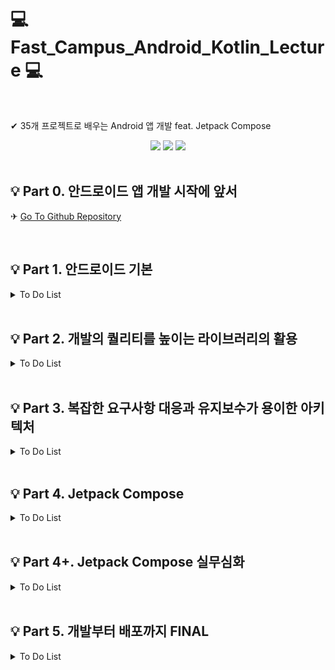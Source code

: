 # 💻 Fast_Campus_Android_Kotlin_Lecture 💻

</br>

✔ 35개 프로젝트로 배우는 Android 앱 개발 feat. Jetpack Compose
</br>

<div align = "center">
<img src="https://img.shields.io/badge/Kotlin-7F52FF?style=flat&logo=Kotlin&logoColor=white"/>
<img src="https://img.shields.io/badge/Android-3DDC84?style=flat&logo=Android&logoColor=white"/>
<img src="https://img.shields.io/badge/Jetpack compose-4285f4?style=flat&logo=jetpackcompose&logoColor=white"/>
</div>
</br>

## 💡 Part 0. 안드로이드 앱 개발 시작에 앞서

✈ [Go To Github Repository](https://github.com/Dahoonkk/Fast_Campus_Android_Kotlin_Lecture.git)

</br>

## 💡 Part 1. 안드로이드 기본

<details>
  <summary> To Do List </summary>
  
  |Chapter Num|내용|Check Done|Link|
  |:---:|:---:|:---|:---:|
  |1|**오리엔테이션**|<ul><li>- [x] 1. 오리엔테이션 </li></ul>| ❌ |
  |2|**숫자세기 앱**|<ul><li>- [x] 1. 개요 및 학습목표 </li><li>- [x] 2. 프로젝트 셋팅 </li><li>- [x] 3. 숫자세기 UI 그리기 (1) </li><li>- [x] 4. 숫자세기 UI 그리기 (2) </li><li>- [x] 5. 유저 입력값 받아오기 </li><li>- [x] 6. 숫자세기 기능 구현 </li><li>- [x] 7. 복습 및 한걸음 더 </li></ul>| [Github Repository](part1/ch2_countNumApp)|
  |3|**단위 변환기 앱**|<ul><li>- [x] 1. 개요 및 학습 목표 </li><li>- [x] 2. 길이변환 UI 그리기 (1) </li><li>- [x] 3. 길이변환 UI 그리기 (2) </li><li>- [x] 4. UI 요소 가져오기 </li><li>- [x] 5. 단위변환 기능 구현 </li><li>- [x] 6. 화면전환 시 데이터 유지 </li><li>- [x] 7. 복습 및 한걸음 더 </li></ul>|[Github Repository](part1/ch3_unitConvertApp)|
  |4|**응급 의료정보 앱**|<ul><li>- [x] 1. 개요 및 학습 목표 </li><li>- [x] 2. 응급의료 정보 UI 그리기 (1) </li><li>- [x] 3. 화면 전환하기 </li><li>- [x] 4. 응급의료 정보 UI 그리기 (2) </li><li>- [x] 5. 응급의료 정보 UI 그리기 (3) </li><li>- [x] 6. 데이터 저장하고 불러오기 </li><li>- [x] 7. 데이터 삭제하기 </li><li>- [x] 8. 전화 앱 실행하기 </li><li>- [x] 9. 복습 및 한걸음 더</li></ul>|[Github Repository](part1/ch4_Emergency_Medical_Information_App)|
  |5|**계산기 앱**|<ul><li>- [x] 1. 개요 및 학습 목표 </li><li>- [x] 2. 계산기 UI 그리기 </li><li>- [x] 3. 계산 기능 구현하기 (1) </li><li>- [x] 4. 계산 기능 구현하기 (2) </li><li>- [x] 5. 계산기 UI 꾸미기 </li><li>- [x] 6. 복습 및 한걸음 더 </li></ul>|[Github Repository](part1/ch5_CalculateApp)|
  |6|**스톱워치 앱**|<ul><li>- [x] 1. 개요 및 학습 목표 </li><li>- [x] 2. 스톱워치 UI 그리기 (1) </li><li>- [x] 3. 스톱워치 기능 구현 (1) </li><li>- [x] 4. 안드로이드 스레드 </li><li>- [x] 5. 스톱워치 기능 구현 (2) </li><li>- [x] 6. 스톱워치 UI 그리기 (2) </li><li>- [x] 7. 스톱워치 기능 구현 (3) </li><li>- [x] 8. 복습 및 한걸음 더 </li></ul>|[Github Repository](part1/ch6_Stopwatch/)|
  |7|**단어장 앱**|<ul><li>- [x] 1. 개요 및 학습 목표 </li><li>- [x] 2. 단어장 UI 그리기 (1) </li><li>- [x] 3. 단어장 UI 그리기 (2) </li><li>- [x] 4. 단어장 UI 그리기 (3) </li><li>- [x] 5. 단어장 기능 구현하기 (1) - 저장 </li><li>- [x] 6. 단어장 기능 구현하기 (2) - 읽기, 삭제 </li><li>- [x] 7. 단어장 기능 구현하기 (3) - 수정 </li><li>- [x] 8. 단어장 UI 그리기 (4) </li><li>- [x] 9. 복습 및 한걸음 더 </li></ul>|[Github Repository](part1/ch7_WordBookApp/)|
  |8|**나만의 액자**|<ul><li>- [x] 1. 개요 및 학습 목표 </li><li>- [x] 2. 권한 가져오기 </li><li>- [x] 3. 갤러리에서 이미지 불러오기 </li><li>- [x] 4. 액자 UI 그리기 (1) </li><li>- [x] 5. 액자 UI 그리기 (2) </li><li>- [x] 6. 액자 UI 그리기 (3) </li><li>- [x] 7. 액자 UI 그리기 (4) </li><li>- [x] 8. 복습 및 한걸음 더 </li></ul>|[Github Repository](part1/ch8_PictureFrameApp/)|
  |9|**음악재생 앱**|<ul><li>- [x] 1. 개요 및 학습 목표 </li><li>- [x] 2. MediaPlayer로 음원재생 (1) </li><li>- [x] 3. MediaPlayer로 음원재생 (2) </li><li>- [x] 4. MediaPlayer로 음원재생 (3) </li><li>- [x] 5. 디바이스 이벤트 알림 </li><li>- [x] 6. 복습 및 한걸음 더 </li></ul>|[Github Repository](part1/ch9_MusicPlayerApp/)|

</details>

</br>

## 💡 Part 2. 개발의 퀄리티를 높이는 라이브러리의 활용

<details>
  <summary> To Do List </summary>

| Chapter Num |           내용           | Check Done                                                                                                                                                                                                                                                                                                                                                                                                                                                                                                                                                                                                         |                       Link                       |
| :---------: | :----------------------: | :----------------------------------------------------------------------------------------------------------------------------------------------------------------------------------------------------------------------------------------------------------------------------------------------------------------------------------------------------------------------------------------------------------------------------------------------------------------------------------------------------------------------------------------------------------------------------------------------------------------- | :----------------------------------------------: |
|      1      |       **웹툰 앱**        | <ul><li>- [x] 1. 인트로 (개요 및 학습목표) </li><li>- [x] 2. WebView 사용해보기 </li><li>- [x] 3. Fragment 사용해보기 </li><li>- [x] 4. 기본 UI 구성하기 </li><li>- [x] 5. WebView Tab으로 구성하기 </li><li>- [x] 6. 마지막 회차 저장하기 </li><li>- [x] 7. 완성도 높이기 </li></ul>                                                                                                                                                                                                                                                                                                                              |    [Github Repository](part2/ch1_WebtoonApp/)    |
|      2      |      **녹읍기 앱**       | <ul><li>- [x] 1. 인트로 (개요 및 학습목표) </li><li>- [x] 2. 기본 UI 구성하기 </li><li>- [x] 3. 권한 요청하기 </li><li>- [x] 4. 녹음 기능 구현하기 </li><li>- [x] 5. 재생 기능 구현하기 </li><li>- [x] 6. 녹음 파형 그리기 (1) </li><li>- [x] 7. 녹음 파형 그리기 (2) </li><li>- [x] 8. 완성도 높이기 </li></ul>                                                                                                                                                                                                                                                                                                   | [Github Repository](part2/ch2_VoiceRecorderApp/) |
|      3      |     **오늘의 공지**      | <ul><li>- [x] 1. 인트로 (개요 및 학습목표) </li><li>- [x] 2. SocketServer를 이용하여 간단한 소캣 서버 구현해보기 (1) </li><li>- [x] 3. SocketServer를 이용하여 간단한 소켓 서버 구현해보기 </li><li>- [x] 4. Sockt을 활용하여 Client 앱 만들기 </li><li>- [x] 5. OKHttp를 이용하여 Client 앱 만들기 </li><li>- [x] 6. 클라이언트 앱 UI 그리기 </li><li>- [x] 7. 완성도 높이기 </li></ul>                                                                                                                                                                                                                           |   [Github Repository](part2/ch3_DayNoticeApp/)   |
|      4      | **깃헙 레포지토리 조회** | <ul><li>- [x] 1. 인트로 (개요 및 학습목표) </li><li>- [x] 2. 깃허브 API 소개 및 토큰 발급하기 </li><li>- [x] 3. 사용할 API 살펴보기 </li><li>- [x] 4. Retrofit을 이용해 서버 데이터 불러오기 (1) </li><li>- [x] 5. Retrofit을 이용해 서버 데이터 불러오기 (2) </li><li>- [x] 6. 유저 불러오기 검색 화면 구현하기 (1) </li><li>- [x] 7. 유저 불러오기 검색 화면 구현하기 (2) </li><li>- [x] 8. 레포지토리 조회 화면 구현하기 (1) </li><li>- [x] 9. 레포지토리 조회 화면 구현하기 (2) </li><li>- [x] 10. 완성도 높이기 </li></ul>                                                                                    | [Github Repository](part2/ch4_LookUpGithubApp/)  |
|      5      |       **뉴스 앱**        | <ul><li>- [x] 1. 인트로 (개요 및 학습목표) </li><li>- [x] 2. 사용할 API 살펴보기 </li><li>- [x] 3. 서버 데이터 불러오기 </li><li>- [x] 4. 뉴스 리스트 UI 만들기 (1) </li><li>- [x] 5. 뉴스 리스트 UI 만들기 (2) </li><li>- [x] 6. 상단 탭 구조로 만들기 </li><li>- [x] 7. 검색 기능 넣어보기 </li><li>- [x] 8. 상세 페이지 UI 만들기 </li><li>- [x] 9. 완성도 높이기 </li></ul>                                                                                                                                                                                                                                    |     [Github Repository](part2/ch5_NewsApp/)      |
|      6      |       **채팅 앱**        | <ul><li>- [x] 1. 인트로 (개요 및 학습목표) </li><li>- [x] 2. Firebase 환경설정하기 </li><li>- [x] 3. 로그인 화면 UI 그리기 </li><li>- [x] 4. 사용자 목록 화면 그리기 </li><li>- [x] 5. 채팅 목록 화면 그리기 </li><li>- [x] 6. Firebase Realtime Database를 활용하여 DB 구조 구상하기 </li><li>- [x] 7. 사용자 목록과 채팅 목록 DB에서 불러오기 (1) </li><li>- [x] 8. 사용자 목록과 채팅 목록 DB에서 불러오기 (2) </li><li>- [x] 9. 채팅 화면 그리기 </li><li>- [x] 10. 채팅 기능 구현하기 </li><li>- [x] 11. 채팅 알림 수신하기 </li><li>- [x] 12. 채팅 알림 송신하기 </li><li>- [x] 13. 완성도 높이기 </li></ul> |   [Github Repository](part2/ch6_ChattingApp/)    |
|      7      |       **날씨 앱**        | <ul><li>- [x] 1. 인트로 (개요 및 학습목표) </li><li>- [x] 2. 공공 Open API 소개 및 살펴보기 </li><li>- [x] 3. 날씨 정보 불러오기 (1) </li><li>- [x] 4. 날씨 정보 불러오기 (2) </li><li>- [x] 5. 사용자 위치 불러오기 </li><li>- [x] 6. 현위치 날씨 정보 표시하기(1) </li><li>- [x] 7. 현위치 날씨 정보 표시하기(2) </li><li>- [x] 8. 날씨 위젯 만들기 (1) </li><li>- [x] 9. 날시 위젯 만들기 (2) </li><li>- [x] 10. 날씨 위젯 갱신하기 </li></ul>                                                                                                                                                                  |    [Github Repository](part2/ch7_WeatherApp/)    |
|      8      |      **대동맛집도**      | <ul><li>- [x] 1. 인트로 (개요 및 학습목표) </li><li>- [x] 2. 네이버 지도 사용 설정하기 </li><li>- [x] 3. 네이버지도 사용해보기 </li><li>- [x] 4. 서버에서 맛집 목록 가져오기 </li><li>- [x] 5. 지도에서 맛집 목록 표시하기 </li><li>- [x] 6. BottomSheetDialog 띄우기 </li><li>- [x] 7. BottomSheetDialog에 맛집 목록 나타내기 </li><li>- [x] 8. 완성도 높이기 </li></ul>                                                                                                                                                                                                                                          |   [Github Repository](part2/ch8_FoodStoreApp/)   |
|      9      |         **젠리**         | <ul><li>- [x] 1. 인트로 (개요 및 학습목표) </li><li>- [x] 2. 카카오톡 로그인 구현하기 (1) </li><li>- [x] 3. 카카오톡 로그인 구현하기 (2) </li><li>- [x] 4. Google Map 사용 설정하기 </li><li>- [x] 5. Firebase 설정하기 & Firebase Auth Login </li><li>- [x] 6. EmailActivity에서 이메일 가져오기 </li><li>- [x] 7. 지도에 현재 위치 표시하기 </li><li>- [x] 8. 사용자 위치정보 저장하기 </li><li>- [x] 9. 다른 사용자에게 리액션 보내기 (1) </li><li>- [x] 10. 다른 사용자에게 리액션 보내기 (2) </li><li>- [x] 11. 완성도 높이기 </li></ul>                                                                      |      [Github Repository](part2/ch9_Genri/)       |
|     10      |       **내일의집**       | <ul><li>- [x] 1. 인트로 (개요 및 학습목표) </li><li>- [x] 2. Firebase DB 구조 구상하기 </li><li>- [x] 3. Firebase를 활용하여 이메일 로그인 구현하기 </li><li>- [x] 4. 메인 Tab UI 구성하기 </li><li>- [x] 5. Firebase에서 사진 목록 가져오기 </li><li>- [x] 6. 로컬 갤러리에서 사진 가져오기 </li><li>- [x] 7. 글쓰기 페이지 구현하기 </li><li>- [x] 8. Firebase Storage에 사진 업로드하기 </li><li>- [x] 9. 글 상세 페이지 구현하기 </li><li>- [x] 10. 홈 화면 구현하기 (1) </li><li>- [x] 11. 홈 화면 구현하기 (2) </li><li>- [x] 12. 완성도 높이기 </li></ul>                                                   |  [Github Repository](part2/ch10_TomorrowHouse/)  |
|     11      |      **별다방커피**      | <ul><li>- [x] 1. 인트로 (개요 및 학습목표) </li><li>- [x] 2. 메인 탭 구조 구성하기 </li><li>- [x] 3. 홈 화면 리스트 구조 구성하기 </li><li>- [x] 4. 홈 화면 모션 애니메이션 구현하기 </li><li>- [x] 5. 홈 화면 UI 완성하기 (1) </li><li>- [x] 6. 홈 화면 UI 완성하기 (2) </li><li>- [x] 7. 주문페이지 플로우 구현하기 (1) </li><li>- [x] 8. 주문페이지 플로우 구현하기 (2) </li><li>- [x] 9. 완성도 높이기 </li></ul>                                                                                                                                                                                              |   [Github Repository](part2/ch11_StarCoffee/)    |
|     12      |       **Youtube**        | <ul><li>- [x] 1. 인트로 (개요 및 학습목표) </li><li>- [x] 2. 영상 목록 API 구상하기 </li><li>- [x] 3. 홈 화면 UI 만들기 </li><li>- [x] 4. 영상 화면 UI 만들기 </li><li>- [x] 5. 영상 화면과 목록 화면 연결하기 </li><li>- [x] 6. ExoPlayer를 이용해 동영상 재생하기 (1) </li><li>- [x] 7. ExoPlayer를 이용해 동영상 재생하기 (2) </li><li>- [x] 8. ExoPlayer를 이용해 동영상 재생하기 (3) </li><li>- [x] 9. 추가 기능 구현하기 </li><li>- [x] 10. 마무리하기 </li></ul>                                                                                                                                            |     [Github Repository](part2/ch12_Youtube/)     |

</details>

</br>

## 💡 Part 3. 복잡한 요구사항 대응과 유지보수가 용이한 아키텍처

<details>
  <summary> To Do List </summary>

| Chapter Num |                    내용                    | Check Done                                                                                                                                                                                                                                                                                                                                                                                                                                                                                                                                                                                                                                                                                                                                                                                                            |                                       Link                                       |
| :---------: | :----------------------------------------: | :-------------------------------------------------------------------------------------------------------------------------------------------------------------------------------------------------------------------------------------------------------------------------------------------------------------------------------------------------------------------------------------------------------------------------------------------------------------------------------------------------------------------------------------------------------------------------------------------------------------------------------------------------------------------------------------------------------------------------------------------------------------------------------------------------------------------- | :------------------------------------------------------------------------------: |
|      1      |              **Kotlin 기초**               | <ul><li>- [ ] 오리엔테이션 </li></ul>                                                                                                                                                                                                                                                                                                                                                                                                                                                                                                                                                                                                                                                                                                                                                                                 |                                        ❌                                        |
|      2      |            **얼굴 인식 서비스**            | <ul><li>- [ ] 1. 개요 및 학습목표 </li><li>- [ ] 2. CameraX란? </li><li>- [ ] 3. Main UI 그리기 </li><li>- [ ] 4. 카메라 권한 받기 구현 </li><li>- [ ] 5. 카메라 모듈 구성 </li><li>- [ ] 6. 얼굴 인식 모듈 구현 1 </li><li>- [ ] 7. 얼굴 인식 모듈 구현 2 </li><li>- [ ] 8. 얼굴 인식 모듈 연동 </li><li>- [ ] 9. 얼굴형 Mask Custom UI 그리기 1 </li><li>- [ ] 10. 얼굴형 Mask Custom UI 그리기 2 </li><li>- [ ] 11. 그린 선따라 프로그래스바를 움직이려면 어떻게 해야 하나? </li></ul>                                                                                                                                                                                                                                                                                                                             | [Github Repository](https://github.com/Dahoonkk/Fast_Campus_Android_Lecture.git) |
|      3      | **금융 서비스(보안 키패드 / 휴대폰 인증)** | <ul><li> - [ ] 1. 개요 및 학습목표 </li><li>- [ ] 2. 보안키패드 - Shuffle키패드 만들기 1 </li><li>- [ ] 3. 보안키패드 Shuffle키패드 만들기 2 </li><li>- [ ] 3. 보안키패드 - UI 구성 1 </li><li>- [ ] 4. 보안키패드 - UI 구성 2 </li><li>- [ ] 5. 보안키패드 - 데이터 무결성 체크 </li><li>- [ ] 6. 휴대폰 본인인증 UI 구성 (정보 입력) </li><li>- [ ] 7. 휴대폰 본인인증 데이터 무결성 체크 </li><li>- [ ] 8. 휴대폰 본인인증 UI 화면 구성 (인증번호 입력) </li><li>- [ ] 9. 인증번호 자동입력하려면 어떻게 해야할까? </li></ul>                                                                                                                                                                                                                                                                                      | [Github Repository](https://github.com/Dahoonkk/Fast_Campus_Android_Lecture.git) |
|      4      |              **월렛 서비스**               | <ul><li>- [ ] 1. 개요 및 학습목표 </li><li>- [ ] 2. MotionLayout이란? </li><li>- [ ] 3. 카드 모음 UI 그리기 1 </li><li>- [ ] 4. 카드 모음 UI 그리기 2 </li><li>- [ ] 5. 카드 상세 UI 그리기 1 </li><li>- [ ] 6. 카드 상세 UI 그리기 2 </li><li>- [ ] 7. 카드 상세 UI 그리기 3 </li><li>- [ ] 8. 상세화면 데이터 연결하기 </li></ul>                                                                                                                                                                                                                                                                                                                                                                                                                                                                                   | [Github Repository](https://github.com/Dahoonkk/Fast_Campus_Android_Lecture.git) |
|      5      |             **이미지 추출 앱**             | <ul><li>- [ ] 1. 개요 및 학습목표 </li><li>- [ ] 2. MVC 패턴 소개 </li><li>- [ ] 3. MVC 패턴 적용하기 </li><li>- [ ] 4. MVP 패턴 소개 </li><li>- [ ] 5. MVP 패턴 적용하기 </li><li>- [ ] 6. MVVM 패턴 소개 </li><li>- [ ] 7. MVVM 패턴 적용하기 </li><li>- [ ] 8. MVI 패턴 소개 </li><li>- [ ] 9. MVI 패턴 적용하기 </li></ul>                                                                                                                                                                                                                                                                                                                                                                                                                                                                                        | [Github Repository](https://github.com/Dahoonkk/Fast_Campus_Android_Lecture.git) |
|      6      |             **미디이 검색 앱**             | <ul><li>- [ ] 1. 개요 및 학습목표 </li><li>- [ ] 2. 검색 UI 그리기 1 </li><li>- [ ] 3. 검색 UI 그리기 2 </li><li>- [ ] 4. 검색 UI 그리기 3 </li><li>- [ ] 5. 검색 UI 그리기 4 </li><li>- [ ] 6. 키워드 검색 입력 받기 </li><li>- [ ] 7. 미디어 API 연결하기 </li><li>- [ ] 8. 데이터 출력하기 </li><li>- [ ] 9. 즐겨찾기 기능 구현하기 </li><li>- [ ] 10. Test code 작성 </li></ul>                                                                                                                                                                                                                                                                                                                                                                                                                                   | [Github Repository](https://github.com/Dahoonkk/Fast_Campus_Android_Lecture.git) |
|      7      |    **쇼핑몰 앱 - 복잡한 List 구성하기**    | <ul><li>- [ ] 1. 개요 및 학습목표 </li><li>- [ ] 2.List Item을 동적으로 서버로부터 받아와서 그려주려면 어떻게 해야하나? </li><li>- [ ] 3. Hilt란? </li><li>- [ ] 4. Hilt 적용하기 </li><li>- [ ] 5. 화면 구성하기 1 </li><li>- [ ] 6. 화면 구성하기 2 </li><li>- [ ] 7. 화면 구성하기 3 </li><li>- [ ] 8. 화면 구성하기 4 </li><li>- [ ] 9. Coroutine이란? </li><li>- [ ] 10. Flow란? </li><li>- [ ] 11. Paging3이란? </li><li>- [ ] 12. API 호출하기 1 </li><li>- [ ] 13. API 호출하기 2 </li><li>- [ ] 14. 페이징 처리하기 </li><li>- [ ] 15. 리스트 출력하기 </li></ul>                                                                                                                                                                                                                                            | [Github Repository](https://github.com/Dahoonkk/Fast_Campus_Android_Lecture.git) |
|      8      |                **Todo 앱**                 | <ul><li>- [ ] 1. 개요 및 학습목표 </li><li>- [ ] 2. Room이란? </li><li>- [ ] 3. 화면 구성하기 1 </li><li>- [ ] 4. 화면 구성하기 2 </li><li>- [ ] 5. Room 연결 </li><li>- [ ] 6. 입력 구현하기 </li><li>- [ ] 7. 리스트 구현하기 </li><li>- [ ] 8. 데이터 수정 구현하기 </li><li>- [ ] 9. 데이터 삭제 구현하기 </li><li>- [ ] 10. 디자인 가이드가 변경되면 한번에 적용하는 방법이 있나? </li><li>- [ ] 11. 테마 적용하기 1 </li><li>- [ ] 12. 테마 적용하지 2 </li><li>- [ ] 13. 테마 적용하기 3 </li></ul>                                                                                                                                                                                                                                                                                                            | [Github Repository](https://github.com/Dahoonkk/Fast_Campus_Android_Lecture.git) |
|      9      |                **Blind 앱**                | <ul><li>- [ ] 1. 개요 및 학습목표 </li><li>- [ ] 2. 클린 아키텍처의 이해 1 </li><li>- [ ] 3. 클린 아키텍처의 이해 2 </li><li>- [ ] 4. DI 적용하기 </li><li>- [ ] 5. Room 적용하기 </li><li>- [ ] 6. 리스트 화면 구성하기 1 </li><li>- [ ] 7. 리스트 화면 구성하기 2 </li><li>- [ ] 8. 상세 화면 구성하기 1 </li><li>- [ ] 9. 상세 화면 구성하기 2 </li><li>- [ ] 10. 데이터 연결 1-1 : 입력 </li><li>- [ ] 11. 데이터 연결 1-2 : 입력 </li><li>- [ ] 12. 데이터 연결 2-1 : 수정 </li><li>- [ ] 13. 데이터 연결 2-2 : 수정 </li><li>- [ ] 14. 데이터 연결 3-1 : 조회 </li><li>- [ ] 15. 데이터 연결 3-2 : 조회 </li><li>- [ ] 16. 데이터 연결 4-1 : 삭제 </li><li>- [ ] 17. 데이터 연결 4-2 : 삭제 </li><li>- [ ] 18. 네트워크가 없는 상황에서는 어떻게 처리하나? </li><li>- [ ] 19. 글쓰기 페이지 구현하기 </li></ul> | [Github Repository](https://github.com/Dahoonkk/Fast_Campus_Android_Lecture.git) |

</details>

</br>

## 💡 Part 4. Jetpack Compose

<details>
  <summary> To Do List </summary>

| Chapter Num |         내용         | Check Done                                                                                                                                                                                                                                                                                                                                                                                                                                                                                                                                           |                                       Link                                       |
| :---------: | :------------------: | :--------------------------------------------------------------------------------------------------------------------------------------------------------------------------------------------------------------------------------------------------------------------------------------------------------------------------------------------------------------------------------------------------------------------------------------------------------------------------------------------------------------------------------------------------- | :------------------------------------------------------------------------------: |
|      1      |   **오리엔테이션**   | <ul><li>- [ ] 오리엔테이션 </li></ul>                                                                                                                                                                                                                                                                                                                                                                                                                                                                                                                |                                        ❌                                        |
|      2      |   **Compose 기초**   | <ul><li>- [ ] 1. Jetpack Compose란 (1) </li><li>- [ ] 2. Jetpack Compose란 (2) </li><li>- [ ] 3. Compose 활용 사례 </li><li>- [ ] 4. 선언형 UI란 </li></ul>                                                                                                                                                                                                                                                                                                                                                                                          | [Github Repository](https://github.com/Dahoonkk/Fast_Campus_Android_Lecture.git) |
|      3      | **Compose 콤포넌트** | <ul><li>- [ ] 1. 인트로 </li><li>- [ ] 2. Text </li><li>- [ ] 3. Button </li><li>- [ ] 4. Modifier 소개 </li><li>- [ ] 5. Surface </li><li>- [ ] 6. Box </li><li>- [ ] 7. Row </li><li>- [ ] 8. Column </li><li>- [ ] 9. BoxWithConstraints </li><li>- [ ] 10. Image </li><li>- [ ] 11. Network Image </li><li>- [ ] 12. 프로필 카드 구현 실습 </li><li>- [ ] 13. Checkbox </li><li>- [ ] 14. TextField </li><li>- [ ] 15. TopAppBar </li><li>- [ ] 16. Slot API </li><li>- [ ] 17. Scaffold 사용 </li><li>- [ ] 18. 카탈로그 앱 구현하기 </li></ul> | [Github Repository](https://github.com/Dahoonkk/Fast_Campus_Android_Lecture.git) |
|      4      |   **Compose 활용**   | <ul><li>- [ ] 1. 인트로 </li><li>- [ ] 2. Recomposition </li><li>- [ ] 3. ConstraintLayout </li><li>- [ ] 4. ConstraintLayout 활용 </li><li>- [ ] 5. Canvas </li><li>- [ ] 6. Dialog </li><li>- [ ] 7. DropDownMenu </li><li>- [ ] 8. SnackBar </li><li>- [ ] 9. BottomAppBar </li><li>- [ ] 10. State </li><li>- [ ] 11. State Hoisting </li><li>- [ ] 12. 애니메이션 </li><li>- [ ] 13. 부수효과 </li><li>- [ ] 14. TODO 앱 구현하기 </li></ul>                                                                                                    | [Github Repository](https://github.com/Dahoonkk/Fast_Campus_Android_Lecture.git) |
|      5      | **Compose 아키텍처** | <ul><li>- [ ] 1. 인트로 </li><li>- [ ] 2. 네비게이션 </li><li>- [ ] 3. ViewModel </li><li>- [ ] 4. LiveDate 연동 </li><li>- [ ] 5. CompositionLocal </li><li>- [ ] 6. Theme </li><li>- [ ] 7. Undifectional Data Flow </li><li>- [ ] 8. 의존성 주입 (1) </li><li>- [ ] 9. 의존성 주입 (2) </li><li>- [ ] 10. 포켓몬 앱 </li></ul>                                                                                                                                                                                                                    | [Github Repository](https://github.com/Dahoonkk/Fast_Campus_Android_Lecture.git) |

</details>

</br>

## 💡 Part 4+. Jetpack Compose 실무심화

<details>
  <summary> To Do List </summary>

| Chapter Num |                내용                | Check Done                                                                                                                                                                                                                                                                                                                                                                                                                                                                                                                                                                                                                                                                                          |                                       Link                                       |
| :---------: | :--------------------------------: | :-------------------------------------------------------------------------------------------------------------------------------------------------------------------------------------------------------------------------------------------------------------------------------------------------------------------------------------------------------------------------------------------------------------------------------------------------------------------------------------------------------------------------------------------------------------------------------------------------------------------------------------------------------------------------------------------------- | :------------------------------------------------------------------------------: |
|      1      |          **오리엔테이션**          | <ul><li>- [ ] 오리엔테이션 </li></ul>                                                                                                                                                                                                                                                                                                                                                                                                                                                                                                                                                                                                                                                               |                                        ❌                                        |
|      2      |      **Compose 성능 최적화**       | <ul><li>- [ ] 1. 인트로 </li><li>- [ ] 2. Compose의 수명주기 </li><li>- [ ] 3. Compose의 렌더링 </li><li>- [ ] 4. Compose Smart Recomposition </li><li>- [ ] 5. Compose Stability </li><li>- [ ] 6. Compose 성능 최적화 방법 (1) </li><li>- [ ] 7. Compose 성능 최적화 방법 (2) </li><li>- [ ] 8. 메모 앱 리팩토링 1 </li><li>- [ ] 9. 메모 앱 리팩토링 2 </li></ul>                                                                                                                                                                                                                                                                                                                                | [Github Repository](https://github.com/Dahoonkk/Fast_Campus_Android_Lecture.git) |
|      3      |        **Compose 실무활용**        | <ul><li>- [ ] 1. 인트로 </li><li>- [ ] 2. 디자인 시스템 이론 </li><li>- [ ] 3. 테마 적용 </li><li>- [ ] 4. Compose 컴포넌트 개발 </li><li>- [ ] 5. Compose 화면 구성하기 - 1 </li><li>- [ ] 6. Compose 화면 구성하기 - 2 </li><li>- [ ] 7. Compose CompositionLocal 활용 </li><li>- [ ] 8. Compose BackHandler 활용 </li><li>- [ ] 9. Build Varient 활용 </li><li>- [ ] 10. Clean Architecture 적용 </li><li>- [ ] 11. MVVM 아키텍처 적용 </li><li>- [ ] 12. StateFlow 적용 </li><li>- [ ] 13. Hilt 적용 </li><li>- [ ] 14. 영화정보 앱 구현하기 </li></ul>                                                                                                                                         | [Github Repository](https://github.com/Dahoonkk/Fast_Campus_Android_Lecture.git) |
|      4      | **Compose 기반 멀티모듈 아키텍처** | <ul><li>- [ ] 1. 인트로 </li><li>- [ ] 2. 멀티모듈 아키텍처란? </li><li>- [ ] 3. Compose 기반 멀티모듈 구조짜기 </li><li>- [ ] 4. 테마 적용 </li><li>- [ ] 5. Compose 컴포넌트 개발 </li><li>- [ ] 6. Compose 화면 구성하기 - 1 </li><li>- [ ] 7. Compose 화면 구성하기 - 2 </li><li>- [ ] 8. Compose 화면 구성하기 - 3 </li><li>- [ ] 9. Clean Architecture 적용 </li><li>- [ ] 10. MVVM 아키텍처 적용 </li><li>- [ ] 11. StateFlow 적용 </li><li>- [ ] 12. 기능 모듈 레이어 구성 </li><li>- [ ] 13. 라이브러리 모듈 레이어 구성 </li><li>- [ ] 14. 앱 모듈 레이어 구성 </li><li>- [ ] 15. 디자인시스템 모듈 </li><li>- [ ] 16. 모듈간 통신 구성 </li><li>- [ ] 17. 캐치테이블 클론코딩 </li></ul> | [Github Repository](https://github.com/Dahoonkk/Fast_Campus_Android_Lecture.git) |
|      5      |     **Compose 해외취업 특강**      | <ul><li>- [ ] 1. 오리엔테이션 </li><li>- [ ] 2. 강사 커리어 소개 </li><li>- [ ] 3. 해외 IT기업의 특징 </li><li>- [ ] 4. 해외 IT기업 인터뷰 프로세스 </li><li>- [ ] 5. CV / Resume Screening </li><li>- [ ] 6. Phone Screening Interview </li><li>- [ ] 7. Algorithm Coding Interview </li><li>- [ ] 8. Domain Knowledge Interview </li><li>- [ ] 9. System Design Interview </li><li>- [ ] 10. Behavioral Interview </li></ul>                                                                                                                                                                                                                                                                      | [Github Repository](https://github.com/Dahoonkk/Fast_Campus_Android_Lecture.git) |

</details>

</br>

## 💡 Part 5. 개발부터 배포까지 FINAL

<details>
  <summary> To Do List </summary>

| Chapter Num |       내용       | Check Done                                                                                                                                                                                                                                                                                                                                                                                                                                                                                                                                                                                                                                                                                                                                                                                                                                                                                                                                                                                                                                                                                                                                                                                                                                                                                                                                                                                                                                                                                                                                                                                                                                                                                                                                                                                                                                                                                                                                                                                                                                                                                                                                                                                                                                                                                                                                                                                                           |                                       Link                                       |
| :---------: | :--------------: | :------------------------------------------------------------------------------------------------------------------------------------------------------------------------------------------------------------------------------------------------------------------------------------------------------------------------------------------------------------------------------------------------------------------------------------------------------------------------------------------------------------------------------------------------------------------------------------------------------------------------------------------------------------------------------------------------------------------------------------------------------------------------------------------------------------------------------------------------------------------------------------------------------------------------------------------------------------------------------------------------------------------------------------------------------------------------------------------------------------------------------------------------------------------------------------------------------------------------------------------------------------------------------------------------------------------------------------------------------------------------------------------------------------------------------------------------------------------------------------------------------------------------------------------------------------------------------------------------------------------------------------------------------------------------------------------------------------------------------------------------------------------------------------------------------------------------------------------------------------------------------------------------------------------------------------------------------------------------------------------------------------------------------------------------------------------------------------------------------------------------------------------------------------------------------------------------------------------------------------------------------------------------------------------------------------------------------------------------------------------------------------------------------------------- | :------------------------------------------------------------------------------: |
|      1      | **오리엔테이션** | <ul><li>- [ ] 오리엔테이션 </li></ul>                                                                                                                                                                                                                                                                                                                                                                                                                                                                                                                                                                                                                                                                                                                                                                                                                                                                                                                                                                                                                                                                                                                                                                                                                                                                                                                                                                                                                                                                                                                                                                                                                                                                                                                                                                                                                                                                                                                                                                                                                                                                                                                                                                                                                                                                                                                                                                                |                                        ❌                                        |
|      2      |  **쇼핑몰 앱**   | <ul><li>- [ ] 1. 인트로 </li><li>- [ ] 2. 클린아키텍쳐 기반 설계하기 - 1 </li><li>- [ ] 3. 클린아키텍쳐 기반 설계하기 - 2 </li><li>- [ ] 4. Hilt 세팅하기 - 1 </li><li>- [ ] 5. Hilt 세팅하기 - 2 </li><li>- [ ] 6. Main화면 탭 구성하기 (홈, 관심, 프로필, 장바구니) </li><li>- [ ] 7. 홈화면 상단 검색바 구성하기 </li><li>- [ ] 8. 상품 정보 만들기 </li><li>- [ ] 9. 상품 정보 기반으로 mock 데이터 세팅하기 </li><li>- [ ] 10. 공용 상품 화면 만들기 </li><li>- [ ] 11. 홈 화면 상품 리스트 구성하기 - 1 </li><li>- [ ] 12. 홈 화면 상품 리스트 구성하기 - 2 </li><li>- [ ] 13. 홈 화면 배너 구성하기 - 1 </li><li>- [ ] 14. 홈 화면 배너 구성하기 - 2 </li><li>- [ ] 15. 홈 화면 가로 스크롤 화면 구성하기 </li><li>- [ ] 16. 홈 화면 랭킹 리스트 화면 구성하기 </li><li>- [ ] 17. 홈 화면 카테고리 화면 구성하기 - 1 </li><li>- [ ] 18. 홈 화면 카테고리 화면 구성하기 - 2 </li><li>- [ ] 19. 홈 화면 컴포넌트화로 리팩토링 하기 - 1 </li><li>- [ ] 20. 홈 화면 컴포넌트화로 리팩토링 하기 - 2 </li><li>- [ ] 21. 홈 화면 컴포넌트화로 리팩토링 하기 - 3 </li><li>- [ ] 22. 상품 상세화면 만들기 - 1 </li><li>- [ ] 23. 상품 상세화면 만들기 - 2 </li><li>- [ ] 24. 검색 화면 구현하기 - 1 </li><li>- [ ] 25. 검색 화면 구현하기 - 2 </li><li>- [ ] 26. 검색 화면 필터링 기능 추가 - 1 </li><li>- [ ] 27. 검색 화면 필터링 기능 추가 - 2 </li><li>- [ ] 28. 구글 로그인 연동하기 - 1 </li><li>- [ ] 29. 구글 로그인 연동하기 - 2 </li><li>- [ ] 30. 카카오 로그인 연동하기 </li><li>- [ ] 31. 좋아요 기능 구현하기 </li><li>- [ ] 32. 관심 화면 구현하기 </li><li>- [ ] 33. 장바구니 넣기 기능 구현하기 </li><li>- [ ] 34. 딥링크 구성하기 - 1 </li><li>- [ ] 35. 딥링크 구성하기 - 2 </li><li>- [ ] 36. 딥링크 구성하기 - 3 </li><li>- [ ] 37. 프로필 화면 구성하기 </li><li>- [ ] 38. 결제 내역 개발하기 - 1 </li><li>- [ ] 39. 결제 내역 개발하기 - 2 </li><li>- [ ] 40. 결제하기 기능 구현하기 </li><li>- [ ] 41. 테스트 환경 세팅하기 </li><li>- [ ] 42. 테스트 코드 작성하기 - 검색 기능 </li><li>- [ ] 43. 테스트 코드 작성하기 - 결제 </li><li>- [ ] 44. 안드로이드 프레임워크 분석툴 알아보기 </li><li>- [ ] 45. Firebase를 통해 크래시 수집하기 - 1 </li><li>- [ ] 46. Firebase를 통해 크래시 수집하기 - 2 </li><li>- [ ] 47. 플레이 스토어에 앱 출시하기 </li><li>- [ ] 48. 구글 광고 붙이기 - 1 </li><li>- [ ] 49. 구글 광고 붙이기 - 2 </li><li>- [ ] 50. 테스트 코드 작성하기 - 결제 </li></ul> | [Github Repository](https://github.com/Dahoonkk/Fast_Campus_Android_Lecture.git) |

</details>
